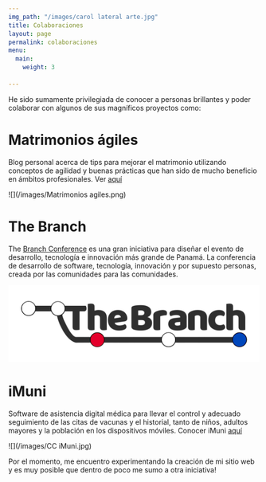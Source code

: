 ```yaml
---
img_path: "/images/carol lateral arte.jpg"
title: Colaboraciones
layout: page
permalink: colaboraciones
menu:
  main:
    weight: 3

---
```

He sido sumamente privilegiada de conocer a personas brillantes y poder colaborar con algunos de sus magníficos proyectos como:

# Matrimonios ágiles

Blog personal acerca de tips para mejorar el matrimonio utilizando conceptos de agilidad y buenas prácticas que han sido de mucho beneficio en ámbitos profesionales. Ver [aquí](https://matrimoniosagiles.wordpress.com/ "matrimoniosagiles")

![](/images/Matrimonios agiles.png)

# The Branch

The [Branch Conference](https://www.thebranch.tech/ "thebranch") es una gran iniciativa para diseñar el evento de desarrollo, tecnología e innovación más grande de Panamá. La conferencia de desarrollo de software, tecnología, innovación y por supuesto personas, creada por las comunidades para las comunidades.

![thebranchconference](/images/the-branch-logo-tr-0.30.png "TheBranch")

# iMuni

Software de asistencia digital médica para llevar el control y adecuado seguimiento de las citas de vacunas y el historial, tanto de niños, adultos mayores y la población en los dispositivos móviles. Conocer iMuni [aquí](http://imuniapp.com/ "iMuni")

![](/images/CC iMuni.jpg)

Por el momento, me encuentro experimentando la creación de mi sitio web y es muy posible que dentro de poco me sumo a otra iniciativa!